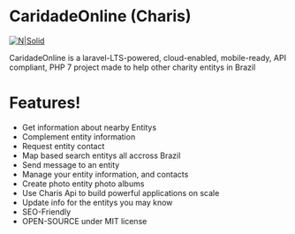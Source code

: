 # CaridadeOnline (Charis)

[![N|Solid](https://i0.wp.com/lh5.googleusercontent.com/-CoAVZluoF04/U0-dNFIsgcI/AAAAAAAACNE/e81wX0uqe0k/w506-h612-no/three_fates_tapestry_1000px.jpg?resize=200%2C200&ssl=1)](https://en.wikipedia.org/wiki/The_Three_Graces)


CaridadeOnline is a laravel-LTS-powered, cloud-enabled, mobile-ready, API compliant, PHP 7 project made to help other charity entitys in Brazil

# Features!

  - Get information about nearby Entitys
  - Complement entity information
  - Request entity contact
  - Map based search entitys all accross Brazil
  - Send message to an entity  
  - Manage your entity information, and contacts
  - Create photo entity photo albums 
  - Use Charis Api to build powerful applications on scale
  - Update info for the entitys you may know
  - SEO-Friendly
  - OPEN-SOURCE under MIT license

